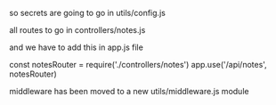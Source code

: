 so secrets are going to go in
utils/config.js

all routes to go in controllers/notes.js

and we have to add this in app.js file

const notesRouter = require('./controllers/notes')
app.use('/api/notes', notesRouter)

middleware has been moved to a new utils/middleware.js module
